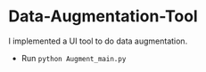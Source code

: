# Data-Augmentation-Tool

I implemented a UI tool to do data augmentation.

* Run
`python Augment_main.py`